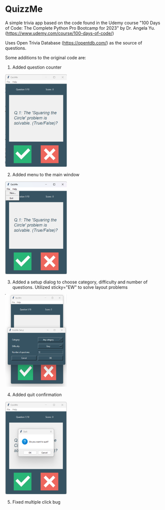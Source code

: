 # QuizzMe
A simple trivia app based on the code found in the Udemy course 
"100 Days of Code: The Complete Python Pro Bootcamp for 2023" by 
Dr. Angela Yu. (https://www.udemy.com/course/100-days-of-code/)

Uses Open Trivia Database (https://opentdb.com/) as the source
of questions.

Some additions to the original code are:
1) Added question counter

<img src="images/quizme_main_window.png?raw=true" alt="Main Window" width="200" height="300">

2) Added menu to the main window

<img src="images/quizme_main_window_with_menu.png?raw=true" alt="Main Window with Menu" width="200" height="300">

3) Added a setup dialog to choose category, difficulty and number of questions. Utilized sticky="EW" to solve layout problems

<img src="images/quizme_setup_window.png?raw=true" alt="Setup Dialog" width="200" height="300">

4) Added quit confirmation

<img src="images/quizme_quit_confirm.png?raw=true" alt="Quit Confirm" width="200" height="300">

5) Fixed multiple click bug



